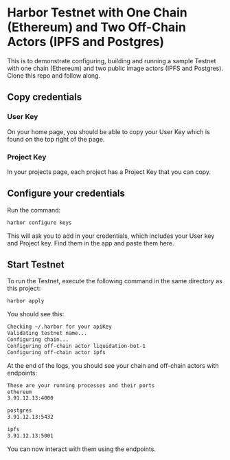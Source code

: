 # Harbor Testnet with One Chain (Ethereum) and Two Off-Chain Actors (IPFS and Postgres)

This is to demonstrate configuring, building and running a sample Testnet with one chain (Ethereum) and two public image actors (IPFS and Postgres). Clone this repo and follow along.

## Copy credentials

### User Key
On your home page, you should be able to copy your User Key which is found on the top right of the page.

### Project Key
In your projects page, each project has a Project Key that you can copy.

## Configure your credentials

Run the command:

```bash
harbor configure keys
```

This will ask you to add in your credentials, which includes your User key and Project key. Find them in the app and paste them here.

## Start Testnet

To run the Testnet, execute the following command in the same directory as this project:

```bash
harbor apply
```

You should see this:

```bash
Checking ~/.harbor for your apiKey
Validating testnet name...
Configuring chain...
Configuring off-chain actor liquidation-bot-1
Configuring off-chain actor ipfs
```

At the end of the logs, you should see your chain and off-chain actors with endpoints:

```bash
These are your running processes and their ports
ethereum
3.91.12.13:4000

postgres
3.91.12.13:5432

ipfs
3.91.12.13:5001
```

You can now interact with them using the endpoints.
